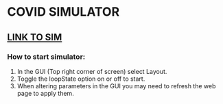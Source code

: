 # COVID SIMULATOR
## [LINK TO SIM](https://caolanoh.github.io/COVID19-SIM-CAOLANOH/)
### How to start simulator:
1. In the GUI (Top right corner of screen) select Layout.
2. Toggle the loopState option on or off to start.
3. When altering parameters in the GUI you may need to refresh the web page to apply them.
